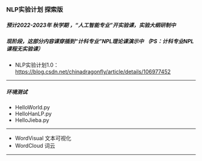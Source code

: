 ### NLP实验计划 探索版 
##### 预计2022-2023年 秋学期 ，“人工智能专业”开实验课，实验大纲研制中
##### 现阶段，这部分内容课穿插到“计科专业”NPL理论课演示中 （PS：计科专业NPL课程无实验课）

- NLP实验计划1.0：https://blog.csdn.net/chinadragonfly/article/details/106977452

-------------
##### 环境测试
- HelloWorld.py
- HelloHanLP.py
- HelloJieba.py
-------------
- WordVisual 文本可视化
- WordCloud  词云
-------------


